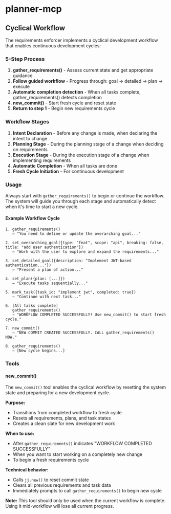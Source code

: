 # planner-mcp

## Cyclical Workflow

The requirements enforcer implements a cyclical development workflow that enables continuous development cycles:

### 5-Step Process

1. **gather_requirements()** - Assess current state and get appropriate guidance
2. **Follow guided workflow** - Progress through: goal → detailed → plan → execute
3. **Automatic completion detection** - When all tasks complete, gather_requirements() detects completion
4. **new_commit()** - Start fresh cycle and reset state
5. **Return to step 1** - Begin new requirements cycle

### Workflow Stages

1. **Intent Declaration** - Before any change is made, when declaring the intent to change
2. **Planning Stage** - During the planning stage of a change when deciding on requirements
3. **Execution Stage** - During the execution stage of a change when implementing requirements
4. **Automatic Completion** - When all tasks are done
5. **Fresh Cycle Initiation** - For continuous development

### Usage

Always start with `gather_requirements()` to begin or continue the workflow. The system will guide you through each stage and automatically detect when it's time to start a new cycle.

#### Example Workflow Cycle

```
1. gather_requirements() 
   → "You need to define or update the overarching goal..."

2. set_overarching_goal({type: "feat", scope: "api", breaking: false, title: "add user authentication"})
   → "Work with the user to explore and expand the requirements..."

3. set_detailed_goal({description: "Implement JWT-based authentication..."})
   → "Present a plan of action..."

4. set_plan({plan: [...]})
   → "Execute tasks sequentially..."

5. mark_task({task_id: "implement jwt", completed: true})
   → "Continue with next task..."

6. [All tasks complete]
   gather_requirements()
   → "WORKFLOW COMPLETED SUCCESSFULLY! Use new_commit() to start fresh cycle."

7. new_commit()
   → "NEW COMMIT CREATED SUCCESSFULLY. CALL gather_requirements() NOW."

8. gather_requirements()
   → [New cycle begins...]
```

### Tools

#### new_commit()

The `new_commit()` tool enables the cyclical workflow by resetting the system state and preparing for a new development cycle.

**Purpose:**
- Transitions from completed workflow to fresh cycle
- Resets all requirements, plans, and task states
- Creates a clean slate for new development work

**When to use:**
- After `gather_requirements()` indicates "WORKFLOW COMPLETED SUCCESSFULLY"
- When you want to start working on a completely new change
- To begin a fresh requirements cycle

**Technical behavior:**
- Calls `jj.new()` to reset commit state
- Clears all previous requirements and task data
- Immediately prompts to call `gather_requirements()` to begin new cycle

**Note:** This tool should only be used when the current workflow is complete. Using it mid-workflow will lose all current progress.

